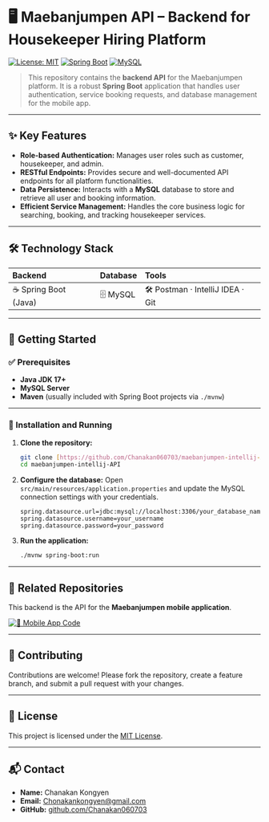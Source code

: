 # 🖥 Maebanjumpen API – Backend for Housekeeper Hiring Platform

[![License: MIT](https://img.shields.io/badge/License-MIT-green.svg)](LICENSE)
[![Spring Boot](https://img.shields.io/badge/Backend-SpringBoot-darkgreen?logo=springboot)](https://spring.io/projects/spring-boot)
[![MySQL](https://img.shields.io/badge/Database-MySQL-blue?logo=mysql)](https://www.mysql.com/)

> This repository contains the **backend API** for the Maebanjumpen platform. It is a robust **Spring Boot** application that handles user authentication, service booking requests, and database management for the mobile app.

---

## ✨ Key Features

* **Role-based Authentication:** Manages user roles such as customer, housekeeper, and admin.
* **RESTful Endpoints:** Provides secure and well-documented API endpoints for all platform functionalities.
* **Data Persistence:** Interacts with a **MySQL** database to store and retrieve all user and booking information.
* **Efficient Service Management:** Handles the core business logic for searching, booking, and tracking housekeeper services.

---

## 🛠 Technology Stack

| **Backend** | **Database** | **Tools** |
| :---------- | :----------- | :-------- |
| ☕ Spring Boot (Java) | 🗄 MySQL | 🛠 Postman · IntelliJ IDEA · Git |

---

## 🚀 Getting Started

### ✅ Prerequisites

* **Java JDK 17+**
* **MySQL Server**
* **Maven** (usually included with Spring Boot projects via `./mvnw`)

---

### 🔧 Installation and Running

1.  **Clone the repository:**
    ```bash
    git clone [https://github.com/Chanakan060703/maebanjumpen-intellij-API](https://github.com/Chanakan060703/maebanjumpen-intellij-API)
    cd maebanjumpen-intellij-API
    ```
2.  **Configure the database:** Open `src/main/resources/application.properties` and update the MySQL connection settings with your credentials.
    ```properties
    spring.datasource.url=jdbc:mysql://localhost:3306/your_database_name
    spring.datasource.username=your_username
    spring.datasource.password=your_password
    ```
3.  **Run the application:**
    ```bash
    ./mvnw spring-boot:run
    ```

---

## 🔗 Related Repositories

This backend is the API for the **Maebanjumpen mobile application**.

[![📱 Mobile App Code](https://img.shields.io/badge/📱_Mobile_App_Code-0A66C2?style=for-the-badge&logo=github&logoColor=white)](https://github.com/Chanakan060703/maebanjumpen)

---

## 🤝 Contributing

Contributions are welcome! Please fork the repository, create a feature branch, and submit a pull request with your changes.

---

## 📜 License

This project is licensed under the [MIT License](LICENSE).

---

## 📬 Contact

* **Name:** Chanakan Kongyen
* **Email:** Chonakankongyen@gmail.com
* **GitHub:** [github.com/Chanakan060703](https://github.com/Chanakan060703)
